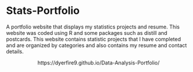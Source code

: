 # Stats-Portfolio
A portfolio website that displays my statistics projects and resume. This website was coded using R and some packages such as distill and postcards. This website contains statistic projects that I have completed and are organized by categories and also contains my resume and contact details.

<div align="center">
  https://dyerfire9.github.io/Data-Analysis-Portfolio/
</div>
